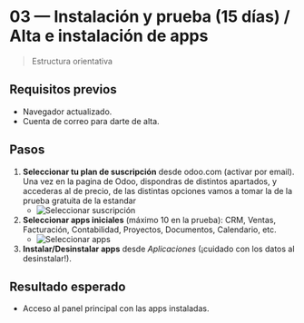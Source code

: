 # 03 — Instalación y prueba (15 días) / Alta e instalación de apps

> Estructura orientativa

## Requisitos previos
- Navegador actualizado.
- Cuenta de correo para darte de alta.

## Pasos
1. **Seleccionar tu plan de suscripción** desde odoo.com (activar por email).
   Una vez en la pagina de Odoo, dispondras de distintos apartados, y accederas al de precio, de las distintas opciones vamos a tomar la de la prueba gratuita de la estandar
   - ![Seleccionar suscripción](./assets/img/03-instalacion/Pantalla_Precios_odoo.png "Seleccionar suscripción")
2. **Seleccionar apps iniciales** (máximo 10 en la prueba): CRM, Ventas, Facturación, Contabilidad, Proyectos, Documentos, Calendario, etc.
   - ![Seleccionar apps](../assets/img/03-instalacion/paso02_seleccionar-apps.png "Seleccionar apps")
3. **Instalar/Desinstalar apps** desde *Aplicaciones* (¡cuidado con los datos al desinstalar!).

## Resultado esperado
- Acceso al panel principal con las apps instaladas.
